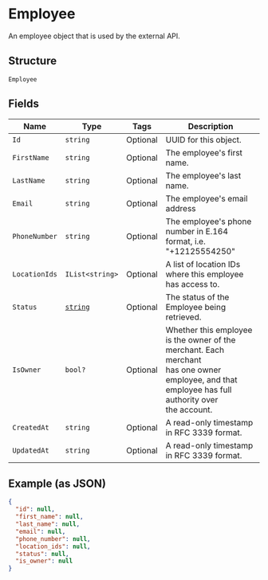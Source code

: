 
# Employee

An employee object that is used by the external API.

## Structure

`Employee`

## Fields

| Name | Type | Tags | Description |
|  --- | --- | --- | --- |
| `Id` | `string` | Optional | UUID for this object. |
| `FirstName` | `string` | Optional | The employee's first name. |
| `LastName` | `string` | Optional | The employee's last name. |
| `Email` | `string` | Optional | The employee's email address |
| `PhoneNumber` | `string` | Optional | The employee's phone number in E.164 format, i.e. "+12125554250" |
| `LocationIds` | `IList<string>` | Optional | A list of location IDs where this employee has access to. |
| `Status` | [`string`](../../doc/models/employee-status.md) | Optional | The status of the Employee being retrieved. |
| `IsOwner` | `bool?` | Optional | Whether this employee is the owner of the merchant. Each merchant<br>has one owner employee, and that employee has full authority over<br>the account. |
| `CreatedAt` | `string` | Optional | A read-only timestamp in RFC 3339 format. |
| `UpdatedAt` | `string` | Optional | A read-only timestamp in RFC 3339 format. |

## Example (as JSON)

```json
{
  "id": null,
  "first_name": null,
  "last_name": null,
  "email": null,
  "phone_number": null,
  "location_ids": null,
  "status": null,
  "is_owner": null
}
```


